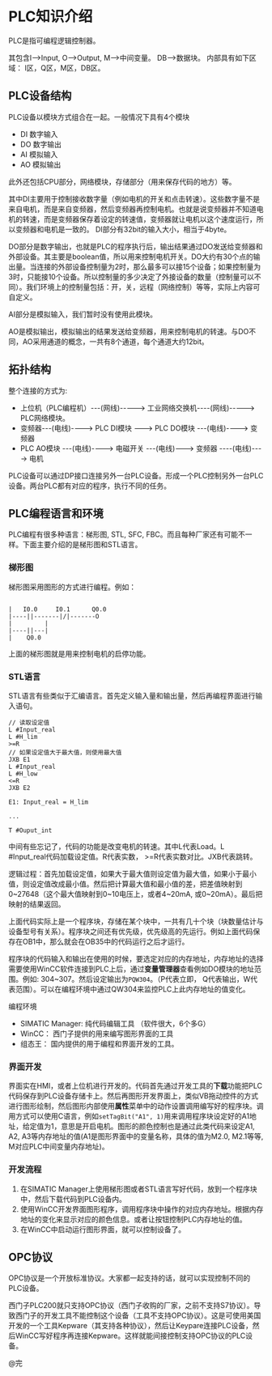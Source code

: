 ﻿PLC知识介绍
======

PLC是指可编程逻辑控制器。

其包含I-->Input, O-->Output, M-->中间变量。 DB-->数据块。 内部具有如下区域：
I区，Q区，M区，DB区。

## PLC设备结构
PLC设备以模块方式组合在一起。一般情况下具有4个模块
- DI 数字输入
- DO 数字输出
- AI 模拟输入
- AO 模拟输出

此外还包括CPU部分，网络模块，存储部分（用来保存代码的地方）等。

其中DI主要用于控制接收数字量（例如电机的开关和点击转速）。这些数字量不是来自电机，而是来自变频器，然后变频器再控制电机。也就是说变频器并不知道电机的转速，而是变频器保存着设定的转速值，变频器就让电机以这个速度运行，所以变频器和电机是一致的。
DI部分有32bit的输入大小，相当于4byte。

DO部分是数字输出，也就是PLC的程序执行后，输出结果通过DO发送给变频器和外部设备。其主要是boolean值，所以用来控制电机开关。DO大约有30个点的输出量。当连接的外部设备控制量为2时，那么最多可以接15个设备；如果控制量为3时，只能接10个设备。所以控制量的多少决定了外接设备的数量（控制量可以不同）。我们环境上的控制量包括：开，关，远程（网络控制）等等，实际上内容可自定义。

AI部分是模拟输入，我们暂时没有使用此模块。

AO是模拟输出，模拟输出的结果发送给变频器，用来控制电机的转速。与DO不同，AO采用通道的概念，一共有8个通道，每个通道大约12bit。


## 拓扑结构
整个连接的方式为: 
- 上位机（PLC编程机）---(网线)-----> 工业网络交换机----(网线)-----> PLC网络模块。
- 变频器---(电线)----> PLC DI模块 ---> PLC DO模块 ---(电线)----> 变频器
- PLC AO模块 ---(电线)----> 电磁开关 ---(电线)---> 变频器 ----(电线)----> 电机

PLC设备可以通过DP接口连接另外一台PLC设备。形成一个PLC控制另外一台PLC设备。两台PLC都有对应的程序，执行不同的任务。

## PLC编程语言和环境
PLC编程有很多种语言：梯形图, STL, SFC, FBC。而且每种厂家还有可能不一样。下面主要介绍的是梯形图和STL语言。

### 梯形图
梯形图采用图形的方式进行编程。例如：
```

|   I0.0     I0.1      Q0.0
|----||-------|/|-------O
|         |
|----||---|
|    Q0.0
```
上面的梯形图就是用来控制电机的启停功能。

### STL语言
STL语言有些类似于汇编语言。首先定义输入量和输出量，然后再编程界面进行输入语句。
```
// 读取设定值
L #Input_real
L #H_lim
>=R
// 如果设定值大于最大值，则使用最大值
JXB E1
L #Input_real
L #H_low
<=R
JXB E2

E1: Input_real = H_lim

...

T #Ouput_int

```
中间有些忘记了，代码的功能是改变电机的转速。其中L代表Load。L #Input_real代码加载设定值。R代表实数， >=R代表实数对比。JXB代表跳转。

逻辑过程：首先加载设定值，如果大于最大值则设定值为最大值，如果小于最小值，则设定值改成最小值。然后把计算最大值和最小值的差，把差值映射到0~27648（这个最大值映射到0~10电压上，或者4~20mA, 或0~20mA）。最后把映射的结果返回。

上面代码实际上是一个程序块，存储在某个块中，一共有几十个块（块数量估计与设备型号有关系）。程序块之间还有优先级，优先级高的先运行。例如上面代码保存在OB1中，那么就会在OB35中的代码运行之后才运行。

程序块的代码输入和输出在使用的时候，要选定对应的内存地址，内存地址的选择需要使用WinCC软件连接到PLC上后，通过**变量管理器**查看例如DO模块的地址范围。例如: 304~307。然后设定输出为`PQW304`。（P代表立即， Q代表输出，W代表范围）。可以在编程环境中通过QW304来监控PLC上此内存地址的值变化。

编程环境
- SIMATIC Manager: 纯代码编辑工具 （软件很大，6个多G）
- WinCC： 西门子提供的用来编写图形界面的工具
- 组态王： 国内提供的用于编程和界面开发的工具。

### 界面开发
界面实在HMI，或者上位机进行开发的。代码首先通过开发工具的**下载**功能把PLC代码保存到PLC设备存储卡上。然后再图形开发界面上，类似VB拖动控件的方式进行图形绘制，然后图形内部使用**属性**菜单中的动作设置调用编写好的程序块。调用方式可以使用C语言，例如`setTagBit("A1", 1)`用来调用程序块设定好的A1地址，给定值为1，意思是开启电机。图形的颜色控制也是通过此类代码来设定A1, A2, A3等内存地址的值(A1是图形界面中的变量名称，具体的值为M2.0, M2.1等等, M对应PLC中间变量内存地址)。

### 开发流程
1. 在SIMATIC Manager上使用梯形图或者STL语言写好代码，放到一个程序块中，然后下载代码到PLC设备内。
2. 使用WinCC开发界面图形程序，调用程序块中操作的对应内存地址。根据内存地址的变化来显示对应的颜色信息。或者让按钮控制PLC内存地址的值。
3. 在WinCC中启动运行图形界面，就可以控制设备了。


## OPC协议
OPC协议是一个开放标准协议。大家都一起支持的话，就可以实现控制不同的PLC设备。

西门子PLC200就只支持OPC协议（西门子收购的厂家，之前不支持S7协议）。导致西门子的开发工具不能控制这个设备（工具不支持OPC协议）。这是可使用美国开发的一个工具Kepware（其支持各种协议），然后让Keypare连接PLC设备，然后WinCC写好程序再连接Kepware。这样就能间接控制支持OPC协议的PLC设备。

@完






